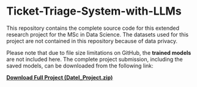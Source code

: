 # Ticket-Triage-System-with-LLMs
This repository contains the complete source code for this extended research project for the MSc in Data Science. The datasets used for this project are not contained in this repository because of data privacy.

Please note that due to file size limitations on GitHub, the **trained models** are not included here. The complete project submission, including the saved models, can be downloaded from the following link:

**[Download Full Project (Datel_Project.zip)](https://drive.google.com/drive/folders/1RuyWWecgcJorG5kJBaS8nz5toa3Q5QLY?usp=sharing)**
